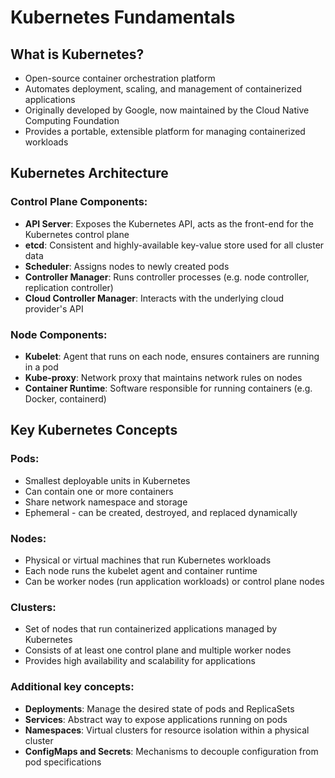 # Kubernetes Fundamentals

## What is Kubernetes?

- Open-source container orchestration platform
- Automates deployment, scaling, and management of containerized applications
- Originally developed by Google, now maintained by the Cloud Native Computing Foundation
- Provides a portable, extensible platform for managing containerized workloads

## Kubernetes Architecture

### Control Plane Components:

- **API Server**: Exposes the Kubernetes API, acts as the front-end for the Kubernetes control plane
- **etcd**: Consistent and highly-available key-value store used for all cluster data
- **Scheduler**: Assigns nodes to newly created pods
- **Controller Manager**: Runs controller processes (e.g. node controller, replication controller)
- **Cloud Controller Manager**: Interacts with the underlying cloud provider's API

### Node Components:

- **Kubelet**: Agent that runs on each node, ensures containers are running in a pod
- **Kube-proxy**: Network proxy that maintains network rules on nodes
- **Container Runtime**: Software responsible for running containers (e.g. Docker, containerd)

## Key Kubernetes Concepts

### Pods:

- Smallest deployable units in Kubernetes
- Can contain one or more containers
- Share network namespace and storage
- Ephemeral - can be created, destroyed, and replaced dynamically

### Nodes:

- Physical or virtual machines that run Kubernetes workloads
- Each node runs the kubelet agent and container runtime
- Can be worker nodes (run application workloads) or control plane nodes

### Clusters:

- Set of nodes that run containerized applications managed by Kubernetes
- Consists of at least one control plane and multiple worker nodes
- Provides high availability and scalability for applications

### Additional key concepts:

- **Deployments**: Manage the desired state of pods and ReplicaSets
- **Services**: Abstract way to expose applications running on pods
- **Namespaces**: Virtual clusters for resource isolation within a physical cluster
- **ConfigMaps and Secrets**: Mechanisms to decouple configuration from pod specifications